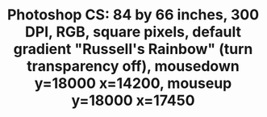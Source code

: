 ---
ee_id: '141'
site: '1'
type: '2'
long_id: 2010-044 Photoshop CS
url: 2010-044-photoshop-cs
year: '2010'
medium: Chromogenic print
commission:
add_credit:
dims: 84 x 66 inches
pitch:
ps:
live_url:
related:
title: 'Photoshop CS: 84 by 66 inches, 300 DPI, RGB, square pixels, default gradient
  "Russell''s Rainbow" (turn transparency off), mousedown y=18000 x=14200, mouseup
  y=18000 x=17450'
youtube:
imgs: photoshop-cs-2010-044-full-cropped-database-ropac.jpg
subheading:
year2: '2010'
download:
add_credits:
related_code:
! '':
layout: things-i-made
---